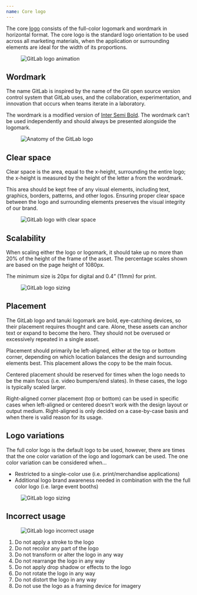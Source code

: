 ```yaml
---
name: Core logo
---
```


The core [logo](https://about.gitlab.com/press/press-kit/) consists of the full-color logomark and wordmark in horizontal format. The core logo is the standard logo orientation to be used across all marketing materials, when the application or surrounding elements are ideal for the width of its proportions.

<figure class="figure" role="figure" aria-label="GitLab logo animation">
  <img class="figure-img p-a-5" src="/img/brand/logo-construction-animation.gif" alt="GitLab logo animation" role="img" />
  <figcaption class="figure-caption"> </figcaption>
</figure>

## Wordmark

The name GitLab is inspired by the name of the Git open source version control system that GitLab uses, and the collaboration, experimentation, and innovation that occurs when teams iterate in a laboratory.

The wordmark is a modified version of [Inter Semi Bold](https://fonts.google.com/specimen/Inter). The wordmark can’t be used independently and should always be presented alongside the logomark.

<figure class="figure" role="figure" aria-label="GitLab logo anatomy">
  <img class="figure-img p-a-5" src="/img/brand/gitlab-logo-anatomy.svg" alt="Anatomy of the GitLab logo" role="img" />
  <figcaption class="figure-caption"> </figcaption>
</figure>


## Clear space

Clear space is the area, equal to the x-height, surrounding the entire logo; the x-height is measured by the height of the letter a from the wordmark.

This area should be kept free of any visual elements, including text, graphics, borders, patterns, and other logos. Ensuring proper clear space between the logo and surrounding elements preserves the visual integrity of our brand.

<figure class="figure" role="figure" aria-label="GitLab logo clear space">
  <img class="figure-img p-a-5" src="/img/brand/core-logo-clearspace.svg" alt="GitLab logo with clear space" role="img" />
  <figcaption class="figure-caption"> </figcaption>
</figure>



## Scalability

When scaling either the logo or logomark, it should take up no more than 20% of the height of the frame of the asset. The percentage scales shown are based on the page height of 1080px.

The minimum size is 20px for digital and 0.4” (11mm) for print.

<figure class="figure" role="figure" aria-label="GitLab logo sizing">
  <img class="figure-img p-a-5" src="/img/brand/core-logo-scalability.svg" alt="GitLab logo sizing" role="img" />
  <figcaption class="figure-caption"> </figcaption>
</figure>

## Placement

The GitLab logo and tanuki logomark are bold, eye-catching devices, so their placement requires thought and care. Alone, these assets can anchor text or expand to become the hero. They should not be overused or excessively repeated in a single asset. 

Placement should primarily be left-aligned, either at the top or bottom corner, depending on which location balances the design and surrounding elements best. This placement allows the copy to be the main focus. 

Centered placement should be reserved for times when the logo needs to be the main focus (i.e. video bumpers/end slates). In these cases, the logo is typically scaled larger.

Right-aligned corner placement (top or bottom) can be used in specific cases when left-aligned or centered doesn't work with the design layout or output medium. Right-aligned is only decided on a case-by-case basis and when there is valid reason for its usage.

## Logo variations

The full color logo is the default logo to be used, however, there are times that the one color variation of the logo and logomark can be used. The one color variation can be considered when…

- Restricted to a single-color use (i.e. print/merchandise applications)
- Additional logo brand awareness needed in combination with the the full color logo (i.e. large event booths)

<figure class="figure" role="figure" aria-label="GitLab logo variations">
  <img class="figure-img p-a-5" src="/img/brand/core-logo-logo-variations.svg" alt="GitLab logo sizing" role="img" />
  <figcaption class="figure-caption"> </figcaption>
</figure>

## Incorrect usage

<figure class="figure" role="figure" aria-label="GitLab logo incorrect usage">
  <img class="figure-img p-a-5" src="/img/brand/core-logo-incorrect-usage.svg" alt="GitLab logo incorrect usage" role="img" />
  <figcaption class="figure-caption"> </figcaption>
</figure>

1. Do not apply a stroke to the logo
1. Do not recolor any part of the logo
1. Do not transform or alter the logo in any way
1. Do not rearrange the logo in any way
1. Do not apply drop shadow or effects to the logo
1. Do not rotate the logo in any way
1. Do not distort the logo in any way
1. Do not use the logo as a framing device for imagery
